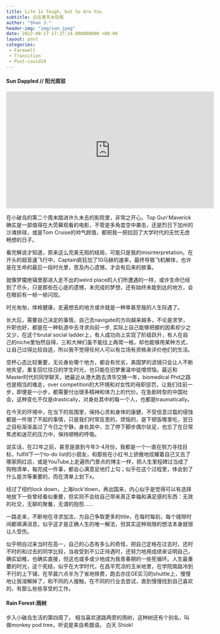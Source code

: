 ```yaml
---
title: Life Is Tough, but So Are You
subtitle: 云在青天水在瓶
author: "Shan J."
header-img: "img/sun.jpeg"
date: 2022-08-17 17:37:24.000000000 +08:00
layout: post
categories:
 - Farewell
 - Transition
 - Post-covid19
---
```



#### Sun Dappled // 阳光斑驳

<iframe width="560" height="315" src="https://www.youtube.com/embed/mNEUkkoUoIA" title="I ain't worried" frameborder="0" allow="accelerometer; autoplay; clipboard-write; encrypted-media; gyroscope; picture-in-picture" allowfullscreen></iframe>

在小破岛的第二个周末踏进许久未去的影院里，非常之开心。Top Gun'Maverick确实是一部值得在大荧幕观看的电影，不管是多角度空中袭击，还是烈日下加州的沙滩排球，或是Tom Cruise的帅气颜值，都把我一把拉回了大学时代的无忧无虑畅想的日子。

看完解说才知道，原来这么完美无瑕的结局，可能只是我的misinterpretation。在开头的超音速飞行中，Captain疯狂加了10马赫的速率，最终导致飞机解体，也许是在生命的最后一段时光里，思及内心遗憾，才会有后来的故事。

就像梦魇绝镇里那进入走不出的weird place的人们所遭遇的一样，或许生命已经到了尽头，只是那些在心底的遗憾，未完成的梦想，还有始终未能到达的地方，会在眼前有一帧一帧闪现。

时光匆匆，体格健康，走遍想去的地方或许就是一种幸甚至哉的人生际遇了。

长大后，需要自己决定的事情，自己去navigate的方向越来越多，不论是求学，升职也好，都是在一种轨道中去寻求向前一步, 实际上自己能够把握的因素却少之又少，在这个brutal social ladder上，有人成功向上实现了阶级跃升，有人在自己的niche里怡然自得，三和大神们虽不能往上再爬一格，却也能够用某种方式，让自己过得比较自适，所以我不觉得任何人可以有立场有资格来评价他们的生活。

空杯心态比较重要，无论身处哪个地方，都会有优劣，美国梦的滤镜只会让人不断地失望，重复回忆往日的学生时光，也只能在旧梦重温中徒增烦恼。最近和Master时代的同学聊天，她最近从港大跑去清华交换一年，biomedical Phd之路也是相当的难走，over competition的大环境和对女性的母职惩罚，让我们往前一步，即便是一小步，都需要付出很多精神和体力上的代价。在急剧转型的中国社会，这种变化不仅是drastically，对身处其中的每一个人，也都是traumatically。

在今天的环境中，在当下的氛围里，保持心灵和身体的康健，不受信息过载的侵蚀都是一件很了不起的事情，只是我们时常反思的，烦恼的，是下顿饭哪里吃，翌日之目标渐渐盖过了今日之宁静，身处其中，忘了停下脚步偶尔驻足，也忘了在日常焦虑和迷茫的压力中，保持顺畅的呼吸。

说实话，在22年之前，甚至是直到今年3-4月份，我都是一个一直在努力寻找目标，fulfill下一个to-do list的小朋友，和那些在小红书上骄傲地炫耀着自己又去了哪家网红店，或是YouTube上走遍热门景点的博主一样，把人生里程碑过当成了购物清单，每完成一件事，都会心满意足地打上勾；似乎在这个过程里，体会到了什么是次等重要的，而在清单上划下x。

经过了纽约lock down，上海lock'down，再出国来，内心似乎是觉得可以有选择地放下一些曾经看似重要，但实则不会给自己带来真正幸福和满足感的东西：无效的社交，无聊的聚餐，无谓的抱怨……

一路走来，不断地在寻求加法，为自己争取更多的title，在每时每刻，每个缝隙时间都填满消息，似乎这才是正确人生的唯一解法，但其实这种局限的想法本身就很让人受伤。

似乎明白过来当时在高一，自己的心态有多么的奇怪，把自己定格在过去时，还时不时的和过去的同学比较，当收受到不公正待遇时，还努力地用成绩来证明自己，确实幼稚，也确实直接，但这也或多或少地成为我青春期的一些死循环。人生最重要的时光，这个死结，似乎在大学时代，在昌平荒凉的玉米地里，在学院南路冷到不行的上下铺，在早晨六点半为了省地铁费，跑去亦庄GE实习的shuttle上，慢慢地让我溶解掉了，和不同的人接触，在不同的行业去尝试，直到慢慢找到自己喜欢的，有那么些些享受的工作。

#### Rain Forest:雨树

步入小破岛生活的第四周了。
相当喜欢道路两旁的雨树，这种树还有个别名，叫做monkey pod tree，听说是来自希腊语。
白天
Shiok!
